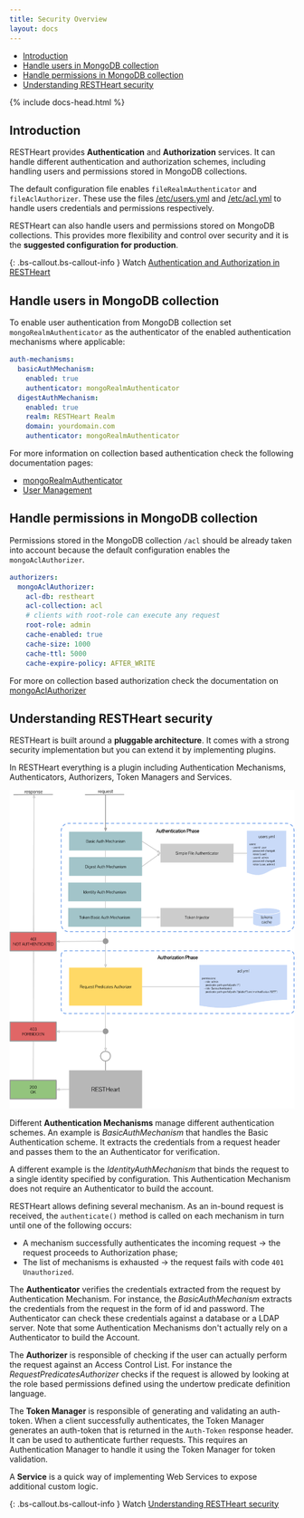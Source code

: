 ```yaml
---
title: Security Overview
layout: docs
---
```


<div markdown="1" class="d-none d-xl-block col-xl-2 order-last bd-toc">

-   [Introduction](#introduction)
-   [Handle users in MongoDB collection](#handle-users-in-mongodb-collection)
-   [Handle permissions in MongoDB collection](#handle-permissions-in-mongodb-collection)
-   [Understanding RESTHeart security](#understanding-restheart-security)

</div>
<div markdown="1" class="col-12 col-md-9 col-xl-8 py-md-3 bd-content">

{% include docs-head.html %}

## Introduction

RESTHeart provides **Authentication** and **Authorization** services. It can handle different authentication and authorization schemes, including handling users and permissions stored in MongoDB collections.

The default configuration file enables `fileRealmAuthenticator` and `fileAclAuthorizer`. These use the files [/etc/users.yml](https://github.com/SoftInstigate/restheart/blob/master/core/etc/users.yml) and [/etc/acl.yml](https://github.com/SoftInstigate/restheart/blob/master/core/etc/users.yml) to handle users credentials and permissions respectively.

RESTHeart can also handle users and permissions stored on MongoDB collections. This provides more flexibility and control over security and it is the **suggested configuration for production**.

{: .bs-callout.bs-callout-info }
Watch [Authentication and Authorization in RESTHeart](https://www.youtube.com/watch?v=QVk0aboHayM&t=77s)

## Handle users in MongoDB collection

To enable user authentication from MongoDB collection set `mongoRealmAuthenticator` as the authenticator of the enabled authentication mechanisms where applicable:

```yml
auth-mechanisms:
  basicAuthMechanism:
    enabled: true
    authenticator: mongoRealmAuthenticator
  digestAuthMechanism:
    enabled: true
    realm: RESTHeart Realm
    domain: yourdomain.com
    authenticator: mongoRealmAuthenticator
```

For more information on collection based authentication check the following documentation pages:

- [mongoRealmAuthenticator](/docs/security/authentication/#mongo-realm-authenticator)
- [User Management](/docs/security/user-management/)

## Handle permissions in MongoDB collection

Permissions stored in the MongoDB collection `/acl` should be already taken into account because the default configuration  enables the `mongoAclAuthorizer`.

```yml
authorizers:
  mongoAclAuthorizer:
    acl-db: restheart
    acl-collection: acl
    # clients with root-role can execute any request
    root-role: admin
    cache-enabled: true
    cache-size: 1000
    cache-ttl: 5000
    cache-expire-policy: AFTER_WRITE
```

For more on collection based authorization check the documentation on [mongoAclAuthorizer](/docs/security/authorization/#mongo-acl-authorizer)

## Understanding RESTHeart security

RESTHeart is built around a **pluggable architecture**. It comes with a strong security implementation but you can extend it by implementing plugins.

In RESTHeart everything is a plugin including Authentication Mechanisms, Authenticators, Authorizers, Token Managers and Services.

<img class="img-fluid" src="/images/restheart-security-explained.png" alt="restheart-security explained">

Different **Authentication Mechanisms** manage different authentication schemes.
An example is _BasicAuthMechanism_ that handles the Basic Authentication scheme. It extracts the credentials from a request header and passes them to the an Authenticator for verification.

A different example is the _IdentityAuthMechanism_ that binds the request to a single identity specified by configuration. This Authentication Mechanism does not require an Authenticator to build the account.

RESTHeart allows defining several mechanism. As an in-bound request is received, the `authenticate()` method is called on each mechanism in turn until one of the following occurs:

-   A mechanism successfully authenticates the incoming request &#8594; the request proceeds to Authorization phase;
-   The list of mechanisms is exhausted &#8594; the request fails with code `401 Unauthorized`.

The **Authenticator** verifies the credentials extracted from the request by Authentication Mechanism. For instance, the _BasicAuthMechanism_ extracts the credentials from the request in the form of id and password. The Authenticator can check these credentials against a database or a LDAP server. Note that some Authentication Mechanisms don't actually rely on a Authenticator to build the Account.

The **Authorizer** is responsible of checking if the user can actually perform the request against an Access Control List. For instance the _RequestPredicatesAuthorizer_ checks if the request is allowed by looking at the role based permissions defined using the undertow predicate definition language.

The **Token Manager** is responsible of generating and validating an auth-token. When a client successfully authenticates, the Token Manager generates an auth-token that is returned in the `Auth-Token` response header. It can be used to authenticate further requests. This requires an Authentication Manager to handle it using the Token Manager for token validation.

A **Service** is a quick way of implementing Web Services to expose additional custom logic.

{: .bs-callout.bs-callout-info }
Watch [Understanding RESTHeart security](https://www.youtube.com/watch?v=QVk0aboHayM&t=123s)
